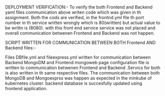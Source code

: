DEPLOYMENT VERIFICATION:-
To verify the  both Frontend and Backend yaml files communication above writen code which was given in th assignment.
Both the cods are verified, in the frontnd.yml file th port number in th service written wrongly which is 80(written) but actual value to be writtn is (8080). with this front end service 
service was not placed and overall communication betwenen Frontend and Backend was not happen.

SCRIPT WRITTEN FOR COMMUNICATION BETWEEN BOTH Frontend AND Backend files:-

Files DBfile.yml and fileexpress.yml written for communication between Backend MongoDM and Frontend mongoweb page
configuration file is written to communication  betwenen Frontend and Backend .Servics for both is also written in th same respective files.
The communication between both MongoDB and Mongoexprss was happen as expected in the minkube of kubernetes cluster. backend database is succesfully updated using frontend application.
